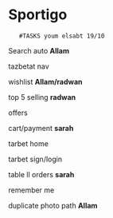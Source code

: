 # Sportigo
       #TASKS youm elsabt 19/10
Search auto **Allam**

tazbetat nav

wishlist **Allam/radwan**

top 5 selling **radwan**

offers

cart/payment **sarah**

tarbet home

tarbet sign/login

table ll orders **sarah**

remember me

duplicate photo path **Allam**
